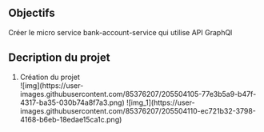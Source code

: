 <h2>Objectifs </h2>
Créer le micro service bank-account-service  qui utilise API GraphQl 
<h2>Decription du projet </h2>
<ol>
<li>Création du projet</li>
![img](https://user-images.githubusercontent.com/85376207/205504105-77e3b5a9-b47f-4317-ba35-030b74a8f7a3.png)
![img_1](https://user-images.githubusercontent.com/85376207/205504110-ec721b32-3798-4168-b6eb-18edae15ca1c.png)
</ol>
